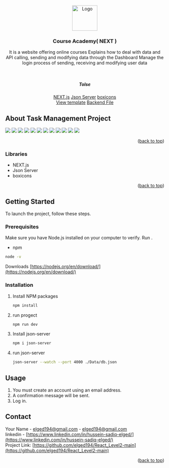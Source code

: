 <a name="readme-top"></a>

<!-- PROJECT LOGO -->
<br />
<div align="center">
  <a href="https://github.com/elged194/Course-Academy-NEXT">
    <img src="img//logo.png" alt="Logo" width="80" height="80">
  </a>

  <h3 align="center">Course Academy( NEXT )</h3>

  <p align="center">
    It is a website offering online courses 
    Explains how to deal with data and API calling, sending and modifying data through the Dashboard 
    Manage the login process of sending, receiving and modifying user data
  </p>
    <br />
    <h5> Tolse </h5>
    <a href="https://nextjs.org/">NEXT.js</a>
    <a href="https://www.npmjs.com/package/json-server">Json Server</a>
    <a href="https://boxicons.com/">boxicons</a>
    <br />
    <a href="https://github.com/elged194/Courses-Academy-Next.js">View template</a>
    <a href="https://github.com/elged194/json-server-api-course-academi">Backend File</a>
    <br />

</div>

<!-- ABOUT THE PROJECT -->

## About Task Management Project

<img src="./image Readme/home.jpeg">
<img src="./image Readme/not login.jpeg">
<img src="./image Readme/Register.jpeg">
<img src="./image Readme/login.jpeg">
<img src="./image Readme/New Product.jpeg">
<img src="./image Readme/productItem.jpeg">
<img src="./image Readme/my Favorite.jpeg">
<img src="./image Readme/cart.jpeg">
<img src="./image Readme/check out.jpeg">
<img src="./image Readme/profile.jpeg">
<img src="./image Readme/order Profile.jpeg">
<img src="./image Readme/Dashboard.jpeg">

<!-- -------------------------------------------- -->

<p align="right">(<a href="#readme-top">back to top</a>)</p>

### Libraries

- NEXT.js
- Json Server
- boxicons

<p align="right">(<a href="#readme-top">back to top</a>)</p>

<!-- GETTING STARTED -->

## Getting Started

To launch the project, follow these steps.

### Prerequisites

Make sure you have Node.js installed on your computer to verify. Run .

- npm

```sh
node -v
```

Downloads [https://nodejs.org/en/download/](https://nodejs.org/en/download/)

### Installation

1. Install NPM packages
   ```sh
   npm install
   ```
2. run progect
   ```sh
   npm run dev
   ```
3. Install json-server

   ```sh
   npm i json-server
   ```

4. run json-server
   ```sh
   json-server --watch --port 4000 ./Data/db.json
   ```
   <!-- USAGE EXAMPLES -->

## Usage

1. You must create an account using an email address.
2. A confirmation message will be sent.
3. Log in.

## Contact

Your Name - [elged194@gmail.com](https://gmail.com) - elged194@gmail.com
<br />
linkedin - [https://www.linkedin.com/in/hussein-sadiq-elged/](https://www.linkedin.com/in/hussein-sadiq-elged/)
<br />
Project Link: [https://github.com/elged194/React_Level2-main](https://github.com/elged194/React_Level2-main)

<p align="right">(<a href="#readme-top">back to top</a>)</p>
